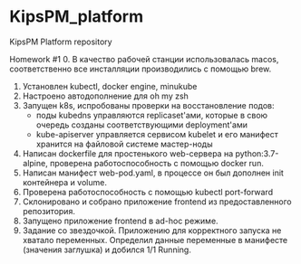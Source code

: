 # KipsPM_platform
KipsPM Platform repository

Homework #1
0. В качество рабочей станции использовалась macos, соответственно все инсталляции производились с помощью brew.
1. Установлен kubectl, docker engine, minukube
2. Настроено автодополнение для oh my zsh
3. Запущен k8s, испробованы проверки на восстановление подов:
   - поды kubedns управляются replicaset'ами, которые в свою очередь созданы соответствующими deployment'ами
   - kube-apiserver управляется сервисом kubelet и его манифест хранится на файловой системе мастер-ноды
4. Написан dockerfile для простенького web-сервера на python:3.7-alpine, проверена работоспособность с помощью docker run.
5. Написан манифест web-pod.yaml, в процессе он был дополнен init контейнера и volume.
6. Проверена работоспособность с помощью kubectl port-forward
7. Склонировано и собрано приложение frontend из предоставленного репозитория.
8. Запущено приложение frontend в ad-hoc режиме.
9. Задание со звездочкой. Приложению для корректного запуска не хватало переменных. Определил данные переменные в манифесте (значения заглушка) и добился 1/1 Running.
